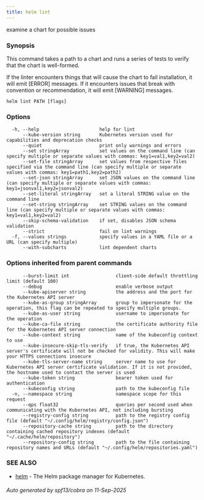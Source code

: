 ```yaml
---
title: helm lint
---
```

examine a chart for possible issues

### Synopsis


This command takes a path to a chart and runs a series of tests to verify that
the chart is well-formed.

If the linter encounters things that will cause the chart to fail installation,
it will emit [ERROR] messages. If it encounters issues that break with convention
or recommendation, it will emit [WARNING] messages.


```
helm lint PATH [flags]
```

### Options

```
  -h, --help                      help for lint
      --kube-version string       Kubernetes version used for capabilities and deprecation checks
      --quiet                     print only warnings and errors
      --set stringArray           set values on the command line (can specify multiple or separate values with commas: key1=val1,key2=val2)
      --set-file stringArray      set values from respective files specified via the command line (can specify multiple or separate values with commas: key1=path1,key2=path2)
      --set-json stringArray      set JSON values on the command line (can specify multiple or separate values with commas: key1=jsonval1,key2=jsonval2)
      --set-literal stringArray   set a literal STRING value on the command line
      --set-string stringArray    set STRING values on the command line (can specify multiple or separate values with commas: key1=val1,key2=val2)
      --skip-schema-validation    if set, disables JSON schema validation
      --strict                    fail on lint warnings
  -f, --values strings            specify values in a YAML file or a URL (can specify multiple)
      --with-subcharts            lint dependent charts
```

### Options inherited from parent commands

```
      --burst-limit int                 client-side default throttling limit (default 100)
      --debug                           enable verbose output
      --kube-apiserver string           the address and the port for the Kubernetes API server
      --kube-as-group stringArray       group to impersonate for the operation, this flag can be repeated to specify multiple groups.
      --kube-as-user string             username to impersonate for the operation
      --kube-ca-file string             the certificate authority file for the Kubernetes API server connection
      --kube-context string             name of the kubeconfig context to use
      --kube-insecure-skip-tls-verify   if true, the Kubernetes API server's certificate will not be checked for validity. This will make your HTTPS connections insecure
      --kube-tls-server-name string     server name to use for Kubernetes API server certificate validation. If it is not provided, the hostname used to contact the server is used
      --kube-token string               bearer token used for authentication
      --kubeconfig string               path to the kubeconfig file
  -n, --namespace string                namespace scope for this request
      --qps float32                     queries per second used when communicating with the Kubernetes API, not including bursting
      --registry-config string          path to the registry config file (default "~/.config/helm/registry/config.json")
      --repository-cache string         path to the directory containing cached repository indexes (default "~/.cache/helm/repository")
      --repository-config string        path to the file containing repository names and URLs (default "~/.config/helm/repositories.yaml")
```

### SEE ALSO

* [helm](helm.md)	 - The Helm package manager for Kubernetes.

###### Auto generated by spf13/cobra on 11-Sep-2025
